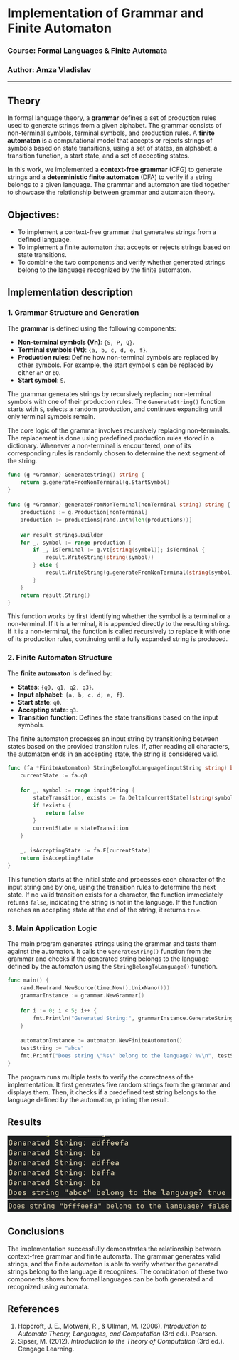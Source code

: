 # Implementation of Grammar and Finite Automaton

### Course: Formal Languages & Finite Automata

### Author: Amza Vladislav

---

## Theory

In formal language theory, a **grammar** defines a set of production rules used to generate strings from a given alphabet. The grammar consists of non-terminal symbols, terminal symbols, and production rules. A **finite automaton** is a computational model that accepts or rejects strings of symbols based on state transitions, using a set of states, an alphabet, a transition function, a start state, and a set of accepting states.

In this work, we implemented a **context-free grammar** (CFG) to generate strings and a **deterministic finite automaton** (DFA) to verify if a string belongs to a given language. The grammar and automaton are tied together to showcase the relationship between grammar and automaton theory.

## Objectives:

- To implement a context-free grammar that generates strings from a defined language.
- To implement a finite automaton that accepts or rejects strings based on state transitions.
- To combine the two components and verify whether generated strings belong to the language recognized by the finite automaton.

## Implementation description

### 1. Grammar Structure and Generation

The **grammar** is defined using the following components:

- **Non-terminal symbols (Vn)**: `{S, P, Q}`.
- **Terminal symbols (Vt)**: `{a, b, c, d, e, f}`.
- **Production rules**: Define how non-terminal symbols are replaced by other symbols. For example, the start symbol `S` can be replaced by either `aP` or `bQ`.
- **Start symbol**: `S`.

The grammar generates strings by recursively replacing non-terminal symbols with one of their production rules. The `GenerateString()` function starts with `S`, selects a random production, and continues expanding until only terminal symbols remain.

The core logic of the grammar involves recursively replacing non-terminals. The replacement is done using predefined production rules stored in a dictionary. Whenever a non-terminal is encountered, one of its corresponding rules is randomly chosen to determine the next segment of the string.

```go
func (g *Grammar) GenerateString() string {
    return g.generateFromNonTerminal(g.StartSymbol)
}

func (g *Grammar) generateFromNonTerminal(nonTerminal string) string {
    productions := g.Production[nonTerminal]
    production := productions[rand.Intn(len(productions))]
    
    var result strings.Builder
    for _, symbol := range production {
        if _, isTerminal := g.Vt[string(symbol)]; isTerminal {
            result.WriteString(string(symbol))
        } else {
            result.WriteString(g.generateFromNonTerminal(string(symbol)))
        }
    }
    return result.String()
}
```

This function works by first identifying whether the symbol is a terminal or a non-terminal. If it is a terminal, it is appended directly to the resulting string. If it is a non-terminal, the function is called recursively to replace it with one of its production rules, continuing until a fully expanded string is produced.

### 2. Finite Automaton Structure

The **finite automaton** is defined by:

- **States**: `{q0, q1, q2, q3}`.
- **Input alphabet**: `{a, b, c, d, e, f}`.
- **Start state**: `q0`.
- **Accepting state**: `q3`.
- **Transition function**: Defines the state transitions based on the input symbols.

The finite automaton processes an input string by transitioning between states based on the provided transition rules. If, after reading all characters, the automaton ends in an accepting state, the string is considered valid.

```go
func (fa *FiniteAutomaton) StringBelongToLanguage(inputString string) bool {
    currentState := fa.q0
    
    for _, symbol := range inputString {
        stateTransition, exists := fa.Delta[currentState][string(symbol)]
        if !exists {
            return false
        }
        currentState = stateTransition
    }
    
    _, isAcceptingState := fa.F[currentState]
    return isAcceptingState
}
```

This function starts at the initial state and processes each character of the input string one by one, using the transition rules to determine the next state. If no valid transition exists for a character, the function immediately returns `false`, indicating the string is not in the language. If the function reaches an accepting state at the end of the string, it returns `true`.

### 3. Main Application Logic

The main program generates strings using the grammar and tests them against the automaton. It calls the `GenerateString()` function from the grammar and checks if the generated string belongs to the language defined by the automaton using the `StringBelongToLanguage()` function.

```go
func main() {
    rand.New(rand.NewSource(time.Now().UnixNano()))
    grammarInstance := grammar.NewGrammar()

    for i := 0; i < 5; i++ {
        fmt.Println("Generated String:", grammarInstance.GenerateString())
    }

    automatonInstance := automaton.NewFiniteAutomaton()
    testString := "abce"
    fmt.Printf("Does string \"%s\" belong to the language? %v\n", testString, automatonInstance.StringBelongToLanguage(testString))
}
```

The program runs multiple tests to verify the correctness of the implementation. It first generates five random strings from the grammar and displays them. Then, it checks if a predefined test string belongs to the language defined by the automaton, printing the result.

## Results
![image1](../images/lab1_ex1.png)
![image2](../images/lab1_ex2.png)

## Conclusions

The implementation successfully demonstrates the relationship between context-free grammar and finite automata. The grammar generates valid strings, and the finite automaton is able to verify whether the generated strings belong to the language it recognizes. The combination of these two components shows how formal languages can be both generated and recognized using automata.

## References

1. Hopcroft, J. E., Motwani, R., & Ullman, M. (2006). *Introduction to Automata Theory, Languages, and Computation* (3rd ed.). Pearson.
2. Sipser, M. (2012). *Introduction to the Theory of Computation* (3rd ed.). Cengage Learning.
